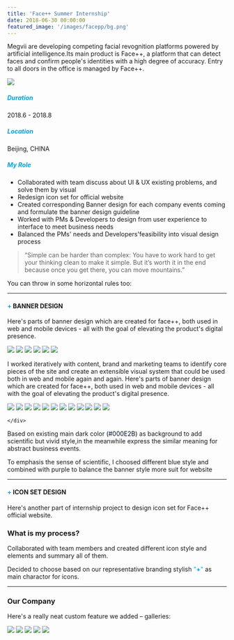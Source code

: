 ```yaml
---
title: 'Face++ Summer Internship'
date: 2018-06-30 00:00:00
featured_image: '/images/facepp/bg.png'
---
```


<p class="intro-text"> 

Megvii are developing competing facial revognition platforms powered by artificial intelligence.Its main product is Face++, a platform that can detect faces and confirm people's identities with a high degree of accuracy. Entry to all doors in the office is managed by Face++. </p>

![](/images/facepp/facecover.png)

##### <span style="color:#00A4E2"> **Duration**</span>      
2018.6 - 2018.8

##### <span style="color:#00A4E2"> **Location**</span>      
Beijing, CHINA

##### <span style="color:#00A4E2"> **My Role**</span>      
- Collaborated with team discuss about UI & UX existing problems, and solve them by visual
- Redesign icon set for official website
- Created corresponding Banner design for each company events coming and formulate the banner design guideline
- Worked with PMs & Developers to design from user experience to interface to meet business needs
- Balanced the PMs' needs and Developers'feasibility into visual design process 



> “Simple can be harder than complex: You have to work hard to get your thinking clean to make it simple. But it’s worth it in the end because once you get there, you can move mountains.”

You can throw in some horizontal rules too:

---

#### <span style="color:#00A4E2">+ </span> BANNER DESIGN

Here's parts of banner design which are created for face++, both used in web and mobile devices - all with the goal of elevating the product's digital presence.


<div class="gallery" data-columns="2">
	<img src="/images/facepp/1quick-guide.png">
	<img src="/images/facepp/2face-detection.png">
	<img src="/images/facepp/3face-merging.png">
	<img src="/images/facepp/4face-searching.png">
	<img src="/images/facepp/5face-merging-API.png">
	<img src="/images/facepp/6faceID.png">
</div>

I worked iteratively with content, brand and marketing teams to identify core pieces of the site and create an extensible visual system that could be used both in web and mobile again and again.
Here's parts of banner design which are created for face++, both used in web and mobile devices - all with the goal of elevating the product's digital presence.


<div class="gallery" data-columns="3">
	<img src="/images/facepp/icon/icon1.png">
   <img src="/images/facepp/icon/icon2.png">
   	<img src="/images/facepp/icon/icon3.png">
   	<img src="/images/facepp/icon/icon4.png">
   	<img src="/images/facepp/icon/icon5.png">
   	<img src="/images/facepp/icon/icon6.png">
   	<img src="/images/facepp/icon/icon7.png">
   	<img src="/images/facepp/icon/icon8.png">
   	<img src="/images/facepp/icon/icon9.png">
   	<img src="/images/facepp/icon/icon10.png"> 	<img src="/images/facepp/icon/icon11.png">
   	<img src="/images/facepp/icon/icon12.png">
   			
	</div>

Based on existing main dark color <span style="color:#000E2B">(#000E2B)</span> as background to add scientific but vivid style,in the meanwhile express the similar meaning for abstract business events.

To emphasis the sense of scientific, I choosed different blue style and combined with purple to balance the banner style more suit for website


---

#### <span style="color:#00A4E2">+ </span> ICON SET DESIGN

Here's another part of internship project to design icon set for Face++ official website.


### What is my process?

Collaborated with team members and created different icon style and elements and summary all of them.

Decided to choose based on our representative branding stylish <span style="color:#00A4E2"> "**+**" </span> as main charactor for icons.



---
### Our Company 

Here's a really neat custom feature we added – galleries:

<div class="gallery" data-columns="3">
	<img src="/images/facepp/workingPhoto/1.jpg">
	<img src="/images/facepp/workingPhoto/2.jpg">
	<img src="/images/facepp/workingPhoto/3.jpg">
	<img src="/images/facepp/workingPhoto/4.jpg">
	<img src="/images/facepp/workingPhoto/5.jpg">
</div>





